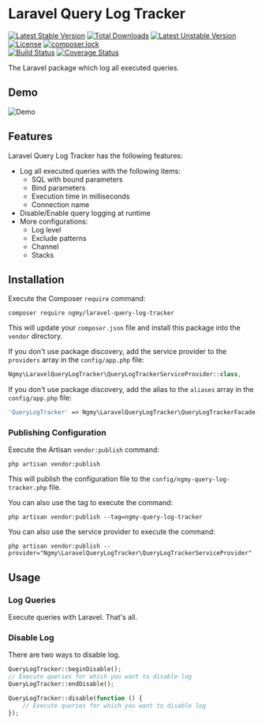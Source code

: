 # Laravel Query Log Tracker

[![Latest Stable Version](https://poser.pugx.org/ngmy/laravel-query-log-tracker/v/stable)](https://packagist.org/packages/ngmy/laravel-query-log-tracker)
[![Total Downloads](https://poser.pugx.org/ngmy/laravel-query-log-tracker/downloads)](https://packagist.org/packages/ngmy/laravel-query-log-tracker)
[![Latest Unstable Version](https://poser.pugx.org/ngmy/laravel-query-log-tracker/v/unstable)](https://packagist.org/packages/ngmy/laravel-query-log-tracker)
[![License](https://poser.pugx.org/ngmy/laravel-query-log-tracker/license)](https://packagist.org/packages/ngmy/laravel-query-log-tracker)
[![composer.lock](https://poser.pugx.org/ngmy/laravel-query-log-tracker/composerlock)](https://packagist.org/packages/ngmy/laravel-query-log-tracker)<br>
[![Build Status](https://travis-ci.org/ngmy/laravel-query-log-tracker.svg?branch=master)](https://travis-ci.org/ngmy/laravel-query-log-tracker)
[![Coverage Status](https://coveralls.io/repos/github/ngmy/laravel-query-log-tracker/badge.svg?branch=master)](https://coveralls.io/github/ngmy/laravel-query-log-tracker?branch=master)

The Laravel package which log all executed queries.

## Demo

![Demo](https://ngmy.github.io/laravel-query-log-tracker/demo.gif)

## Features

Laravel Query Log Tracker has the following features:

* Log all executed queries with the following items:
  * SQL with bound parameters
  * Bind parameters
  * Execution time in milliseconds
  * Connection name
* Disable/Enable query logging at runtime
* More configurations:
  * Log level
  * Exclude patterns
  * Channel
  * Stacks

## Installation

Execute the Composer `require` command:
```
composer require ngmy/laravel-query-log-tracker
```
This will update your `composer.json` file and install this package into the `vendor` directory.

If you don't use package discovery, add the service provider to the `providers` array in the `config/app.php` file:
```php
Ngmy\LaravelQueryLogTracker\QueryLogTrackerServiceProvider::class,
```

If you don't use package discovery, add the alias to the `aliases` array in the `config/app.php` file:
```php
'QueryLogTracker' => Ngmy\LaravelQueryLogTracker\QueryLogTrackerFacade::class,
```

### Publishing Configuration

Execute the Artisan `vendor:publish` command:
```
php artisan vendor:publish
```
This will publish the configuration file to the `config/ngmy-query-log-tracker.php` file.

You can also use the tag to execute the command:
```
php artisan vendor:publish --tag=ngmy-query-log-tracker
```

You can also use the service provider to execute the command:
```
php artisan vendor:publish --provider="Ngmy\LaravelQueryLogTracker\QueryLogTrackerServiceProvider"
```

## Usage

### Log Queries

Execute queries with Laravel. That's all.

### Disable Log

There are two ways to disable log.
```php
QueryLogTracker::beginDisable();
// Execute queries for which you want to disable log
QueryLogTracker::endDisable();
```
```php
QueryLogTracker::disable(function () {
    // Execute queries for which you want to disable log
});
```
